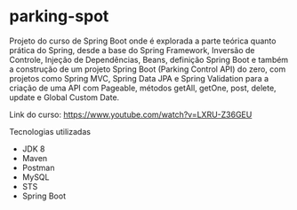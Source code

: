 # parking-spot
Projeto do curso de Spring Boot onde é explorada a parte teórica quanto prática do Spring, desde a base do Spring Framework, Inversão de Controle, Injeção de Dependências, Beans, definição Spring Boot e também a construção de um projeto Spring Boot (Parking Control API) do zero, com projetos como Spring MVC, Spring Data JPA e Spring Validation para a criação de uma API com Pageable, métodos getAll, getOne, post, delete, update e Global Custom Date.

Link do curso: https://www.youtube.com/watch?v=LXRU-Z36GEU

Tecnologias utilizadas
- JDK 8
- Maven
- Postman
- MySQL
- STS
- Spring Boot